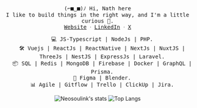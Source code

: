 <p align="center">
 <samp>(⌐■‿■)ﾉ  Hi, Nath here</samp>
 </br>
  <samp>
    I like to build things in the right way, and I'm a little curious 👀.<br/>
    <a href="https://nathan-mande.netlify.app/">Website</a> ᐧ
    <a href="https://www.linkedin.com/in/nathan-mande-87b0b2196">LinkedIn</a> ᐧ
    <a href="https://twitter.com/nsl_nathan">X</a>
  </samp>
</p>

<ul align="center">
  <samp align="center">💻 JS-Typescript | NodeJs | PHP.</samp></br>
  <samp align="center">🛠 Vuejs | ReactJs | ReactNative | NextJs | NuxtJS | ThreeJs | NestJS | ExpressJs | Laravel.</samp></br>
  <samp align="center">📦 SQL | Redis | MongoDB | Firebase | Docker | GraphQL | Prisma.</samp></br>
  <samp align="center">💅 Figma | Blender.</samp></br>
  <samp align="center" >📊 Agile | Gitflow | Trello | ClickUp | Jira.</samp></br>
</ul>

<p align="center">
  <img alt="Neosoulink's stats" src="https://github-readme-stats.vercel.app/api?username=Neosoulink&show_icons=true&icon_color=2F81F7&layout=compact&show_owner=true&theme=gotham&text_color=999999&bg_color=00000000&title_color=2F81F7&hide_title=true&hide_border=true" />
  <img alt="Top Langs" src="https://github-readme-stats.vercel.app/api/top-langs/?username=Neosoulink&include_all_commits=true&layout=compact&langs_count=6&hide=html,css,less,scss,hack,php,javascript&show_icons=true&icon_color=2F81F7&count_private=true&theme=gotham&text_color=999999&bg_color=00000000&title_color=2F81F7&hide_border=true" />
</p>

